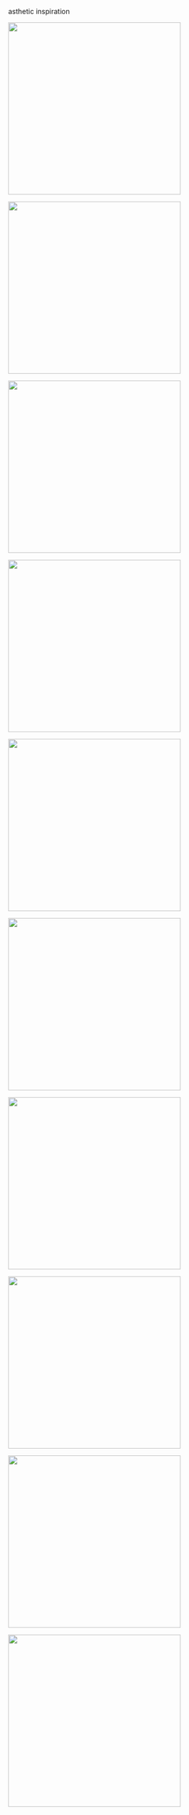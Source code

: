 

asthetic inspiration
<p algin="center">
  <img src="pic1.jpg" width="350">
</p>

<p algin="center">
  <img src="pic2.jpg" width="350">
</p>

<p algin="center">
  <img src="pic3.jpg" width="350">
</p>

<p algin="center">
  <img src="pic4.jpg" width="350">
</p>

<p algin="center">
  <img src="pic5.jpg" width="350">
</p>

<p algin="center">
  <img src="pic6.jpg" width="350">
</p>

<p algin="center">
  <img src="pic7.jpg" width="350">
</p>

<p algin="center">
  <img src="pic8.jpg" width="350">
</p>


<p algin="center">
  <img src="pic9.png" width="350">
</p>

<p algin="center">
  <img src="pic10.jpeg" width="350">
</p>
